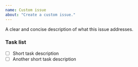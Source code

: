 ```yaml
---
name: Custom issue
about: "Create a custom issue."
---
```


A clear and concise description of what this issue addresses.

### Task list
* [ ] Short task description
* [ ] Another short task description
